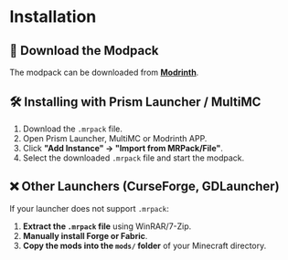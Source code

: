 # Installation

## 🔽 Download the Modpack
The modpack can be downloaded from **[Modrinth](https://modrinth.com/modpack/performa)**.

## 🛠 Installing with Prism Launcher / MultiMC
1. Download the `.mrpack` file.
2. Open Prism Launcher, MultiMC or Modrinth APP.
3. Click **"Add Instance" → "Import from MRPack/File"**.
4. Select the downloaded `.mrpack` file and start the modpack.

## ❌ Other Launchers (CurseForge, GDLauncher)
If your launcher does not support `.mrpack`:
1. **Extract the `.mrpack` file** using WinRAR/7-Zip.
2. **Manually install Forge or Fabric**.
3. **Copy the mods into the `mods/` folder** of your Minecraft directory.
